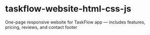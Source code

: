 # taskflow-website-html-css-js
One-page responsive website for TaskFlow app — includes features, pricing, reviews, and contact footer
